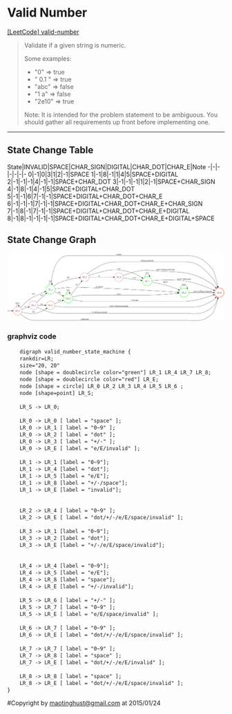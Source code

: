 # Valid Number

[[LeetCode] valid-number](https://oj.leetcode.com/problems/valid-number/)

> Validate if a given string is numeric.
> 
> Some examples:
> + "0" => true
> + " 0.1 " => true
> + "abc" => false
> + "1 a" => false
> + "2e10" => true
> 
> Note: It is intended for the problem statement to be ambiguous. You should gather all requirements up front before implementing one.


----------



## State Change Table

State|INVALID|SPACE|CHAR_SIGN|DIGITAL|CHAR_DOT|CHAR_E|Note
-|-|-|-|-|-|-
0|-1|0|3|1|2|-1|SPACE
1|-1|8|-1|1|4|5|SPACE+DIGITAL
2|-1|-1|-1|4|-1|-1|SPACE+CHAR_DOT
3|-1|-1|-1|1|2|-1|SPACE+CHAR_SIGN
4|-1|8|-1|4|-1|5|SPACE+DIGITAL+CHAR_DOT
5|-1|-1|6|7|-1|-1|SPACE+DIGITAL+CHAR_DOT+CHAR_E
6|-1|-1|-1|7|-1|-1|SPACE+DIGITAL+CHAR_DOT+CHAR_E+CHAR_SIGN
7|-1|8|-1|7|-1|-1|SPACE+DIGITAL+CHAR_DOT+CHAR_E+DIGITAL
8|-1|8|-1|-1|-1|-1|SPACE+DIGITAL+CHAR_DOT+CHAR_E+DIGITAL+SPACE

## State Change Graph

![valid-number state change](https://github.com/mtHust/LeetCode/blob/master/valid-number/valid-number.png)



### graphviz code

    	digraph valid_number_state_machine {
		rankdir=LR;
		size="20, 20"
		node [shape = doublecircle color="green"] LR_1 LR_4 LR_7 LR_8;
		node [shape = doublecircle color="red"] LR_E;
		node [shape = circle] LR_0 LR_2 LR_3 LR_4 LR_5 LR_6 ;
		node [shape=point] LR_S;

		LR_S -> LR_0;
		
		LR_0 -> LR_0 [ label = "space" ];
		LR_0 -> LR_1 [ label = "0~9" ];
		LR_0 -> LR_2 [ label = "dot" ];
		LR_0 -> LR_3 [ label = "+/-" ];
		LR_0 -> LR_E [ label = "e/E/invalid" ];
		
		LR_1 -> LR_1 [label = "0~9"];
		LR_1 -> LR_4 [label = "dot"];
		LR_1 -> LR_5 [label = "e/E"];
		LR_1 -> LR_8 [label = "+/-/space"];
		LR_1 -> LR_E [label = "invalid"];
		
		
		LR_2 -> LR_4 [ label = "0~9" ];
		LR_2 -> LR_E [ label = "dot/+/-/e/E/space/invalid" ];	
		
		LR_3 -> LR_1 [label = "0~9"];
		LR_3 -> LR_2 [label = "dot"];
		LR_3 -> LR_E [label = "+/-/e/E/space/invalid"];
		
		
		LR_4 -> LR_4 [label = "0~9"];
		LR_4 -> LR_5 [label = "e/E"];
		LR_4 -> LR_8 [label = "space"];
		LR_4 -> LR_E [label = "+/-/invalid"];
		
		LR_5 -> LR_6 [ label = "+/-" ];
		LR_5 -> LR_7 [ label = "0~9" ];
		LR_5 -> LR_E [ label = "e/E/space/invalid" ];
		
		LR_6 -> LR_7 [ label = "0~9" ];
		LR_6 -> LR_E [ label = "dot/+/-/e/E/space/invalid" ];
		
		LR_7 -> LR_7 [ label = "0~9" ];
		LR_7 -> LR_8 [ label = "space" ];
		LR_7 -> LR_E [ label = "dot/+/-/e/E/invalid" ];
		
		LR_8 -> LR_8 [ label = "space" ];
		LR_8 -> LR_E [ label = "dot/+/-/e/E/space/invalid" ];
	}



#Copyright
by maotinghust@gmail.com
at 2015/01/24

